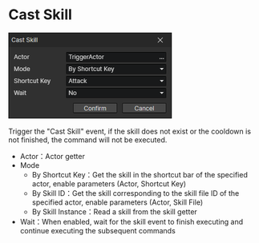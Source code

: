 # Cast Skill

![](img/castSkill-1.png)

Trigger the "Cast Skill" event, if the skill does not exist or the cooldown is not finished, the command will not be executed.

- Actor：Actor getter
- Mode
  - By Shortcut Key：Get the skill in the shortcut bar of the specified actor, enable parameters (Actor, Shortcut Key)
  - By Skill ID：Get the skill corresponding to the skill file ID of the specified actor, enable parameters (Actor, Skill File)
  - By Skill Instance：Read a skill from the skill getter
- Wait：When enabled, wait for the skill event to finish executing and continue executing the subsequent commands